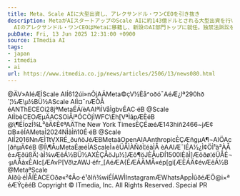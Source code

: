 ```yaml
---
title: Meta、Scale AIに大型出資し、アレクサンドル・ワンCEOを引き抜き
description: MetaがAIスタートアップのScale AIに約143億ドルとされる大型出資を行い、同社の企業価値は290億ドル超となった。Scale
  AIのアレクサンドル・ワンCEOはMetaに移籍し、新設のAI部門トップに就任。独禁法訴訟を背景に、買収ではなく出資の形を取ったとみられる。
pubDate: Fri, 13 Jun 2025 12:31:00 +0900
source: ITmedia AI
tags:
- japan
- itmedia
- ai
url: https://www.itmedia.co.jp/news/articles/2506/13/news080.html
---
```


@ÄV»AIéÆÌScale AIÍ612úi»nÔjAÄMeta©çV½Èå^oðó¯AéÆ¿lª290hð´¦½Æ\µ½BÜ½AScale AIÌ¤¯nÆÒÅ éANThECEOi28jªMetaÉÁíèAAIªìÌVåÌgbvÉAC·éB
@Scale AIÌbèCEOÆµÄACSOiÅíªÓCÒjÌWFC\Eh[VªÌãpÆÈéB
@\¶ÉÍozÍ¾L³êÄ¢È¢ªAÄThe New York TimesÈÇÉæéÆ143hiñ2466~jÆ¢¤B±êÍAMetaÌ2024NÌãÌñ10É·éB
@Scale AIÍ2016NnÆÌTtVXRÉ_ðuñöJéÆBMetaâOpenAIAAnthropicÈÇÆñgµA¶¬AIÖAc[ðñµÄ¢éB
@Í\¶ÅuMetaÉæéÍAScaleÌ±êÜÅÌÀÑðÌ¦éàÌÅ èAAIÆ¯lÉA½¿Ì¢ÖÌ¹à³ÀÅ é±ÆðüßÄ¦·àÌ¾vÆêÁ½BÜ½AXÈÇÅöJµ½]Æõ¶öJÈÅuÐÍ1500lÈãÌ]Æõðø¦éÜÅÉ¬·µAÅàxÈAIc[ÆAvP[Vð\zAWJ·éfr_[AéÆA{ÉÆÁÄMÅ«ép[gi[ÆÈÁÄ¢évÆêÁ½B
@MetaªScale AIðû·éÌÅÍÈACEOðø«²¢Äo·é¹ðIñ¾wiÉÍAWÌInstagramÆWhatsAppÌûðéÆÖ@i×ª éÆÝçêéB
Copyright © ITmedia, Inc. All Rights Reserved.
Special
PR